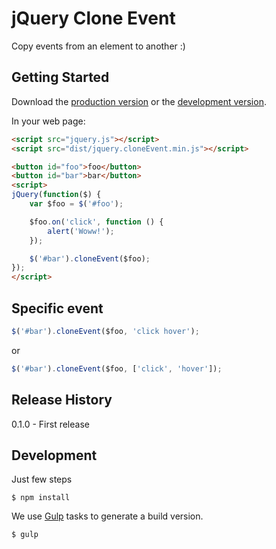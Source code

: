 # jQuery Clone Event

Copy events from an element to another :)

## Getting Started

Download the [production version][min] or the [development version][max].

[min]: https://raw.github.com/instaclick/jquery.cloneEvent/master/dist/jquery.jquerycloneevent.min.js
[max]: https://raw.github.com/instaclick/jquery.cloneEvent/master/jquery.jquerycloneevent.js

In your web page:

```html
<script src="jquery.js"></script>
<script src="dist/jquery.cloneEvent.min.js"></script>

<button id="foo">foo</button>
<button id="bar">bar</button>
<script>
jQuery(function($) {
    var $foo = $('#foo');

    $foo.on('click', function () {
        alert('Woww!');
    });

    $('#bar').cloneEvent($foo);
});
</script>
```

## Specific event
```js
$('#bar').cloneEvent($foo, 'click hover');
```
or

```js
$('#bar').cloneEvent($foo, ['click', 'hover']);
```

## Release History
0.1.0 - First release

## Development
Just few steps

```CLI
$ npm install
```

We use [Gulp](http://gulpjs.com) tasks to generate a build version.

```CLI
$ gulp
```

